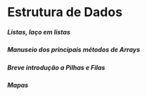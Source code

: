 # Estrutura de Dados

##### Listas, laço em listas
##### Manuseio dos principais métodos de Arrays
##### Breve introdução a Pilhas e Filas
##### Mapas
